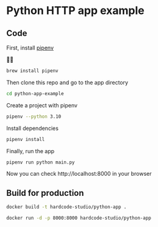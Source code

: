 # Python HTTP app example

## Code

First, install [pipenv](https://github.com/pypa/pipenv#installation)

👩‍💻

```bash
brew install pipenv
```

Then clone this repo and go to the app directory

```bash
cd python-app-example
```

Create a project with pipenv

```bash
pipenv --python 3.10
```

Install dependencies

```bash
pipenv install
```

Finally, run the app

```bash
pipenv run python main.py
```

Now you can check http://localhost:8000 in your browser

## Build for production

```bash
docker build -t hardcode-studio/python-app .
```

```bash
docker run -d -p 8000:8000 hardcode-studio/python-app
```
